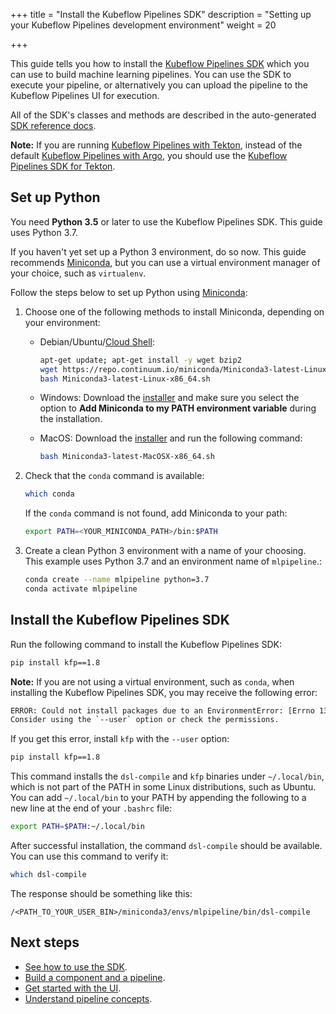 +++
title = "Install the Kubeflow Pipelines SDK"
description = "Setting up your Kubeflow Pipelines development environment"
weight = 20
                    
+++

This guide tells you how to install the 
[Kubeflow Pipelines SDK](https://github.com/kubeflow/pipelines/tree/sdk/release-1.8/sdk)
which you can use to build machine learning pipelines. You can use the SDK
to execute your pipeline, or alternatively you can upload the pipeline to
the Kubeflow Pipelines UI for execution.

All of the SDK's classes and methods are described in the auto-generated [SDK reference docs](https://kubeflow-pipelines.readthedocs.io/en/stable/).

**Note:** If you are running [Kubeflow Pipelines with Tekton](https://github.com/kubeflow/kfp-tekton),
instead of the default [Kubeflow Pipelines with Argo](https://github.com/kubeflow/pipelines), you should use the
[Kubeflow Pipelines SDK for Tekton](/docs/components/pipelines/sdk/pipelines-with-tekton).

## Set up Python

You need **Python 3.5** or later to use the Kubeflow Pipelines SDK. This
guide uses Python 3.7.

If you haven't yet set up a Python 3 environment, do so now. This guide
recommends [Miniconda](https://conda.io/miniconda.html), but you can use
a virtual environment manager of your choice, such as `virtualenv`.

Follow the steps below to set 
up Python using [Miniconda](https://conda.io/miniconda.html):

1. Choose one of the following methods to install Miniconda, depending on your
  environment:

    * Debian/Ubuntu/[Cloud Shell](https://console.cloud.google.com/cloudshell):   

        ```bash
        apt-get update; apt-get install -y wget bzip2
        wget https://repo.continuum.io/miniconda/Miniconda3-latest-Linux-x86_64.sh
        bash Miniconda3-latest-Linux-x86_64.sh
        ```

    * Windows: Download the 
    [installer](https://repo.continuum.io/miniconda/Miniconda3-latest-Windows-x86_64.exe)
    and make sure you select the option to
    **Add Miniconda to my PATH environment variable** during the installation.

    * MacOS: Download the 
    [installer](https://repo.continuum.io/miniconda/Miniconda3-latest-MacOSX-x86_64.sh)
    and run the following command:

        ```bash
        bash Miniconda3-latest-MacOSX-x86_64.sh
        ```

1. Check that the `conda` command is available:

    ```bash
    which conda
    ```

    If the `conda` command is not found, add Miniconda to your path:
 
    ```bash
    export PATH=<YOUR_MINICONDA_PATH>/bin:$PATH
    ```

1. Create a clean Python 3 environment with a name of your choosing. This
  example uses Python 3.7 and an environment name of `mlpipeline`.:
 
    ```bash
    conda create --name mlpipeline python=3.7
    conda activate mlpipeline
    ```
 
## Install the Kubeflow Pipelines SDK

Run the following command to install the Kubeflow Pipelines SDK:

```bash
pip install kfp==1.8
```

**Note:** If you are not using a virtual environment, such as `conda`, when installing the Kubeflow Pipelines SDK, you may receive the following error:

```bash
ERROR: Could not install packages due to an EnvironmentError: [Errno 13] Permission denied: '/usr/local/lib/python3.5/dist-packages/kfp-<version>.dist-info'
Consider using the `--user` option or check the permissions.
```

If you get this error, install `kfp` with the `--user` option:

```bash
pip install kfp==1.8
```

This command installs the `dsl-compile` and `kfp` binaries under `~/.local/bin`, which is not part of the PATH in some Linux distributions, such as Ubuntu. You can add `~/.local/bin` to your PATH by appending the following to a new line at the end of your `.bashrc` file:

```bash
export PATH=$PATH:~/.local/bin
```

After successful installation, the command `dsl-compile` should be available.
You can use this command to verify it:

```bash
which dsl-compile
```

The response should be something like this:

```
/<PATH_TO_YOUR_USER_BIN>/miniconda3/envs/mlpipeline/bin/dsl-compile
```

## Next steps

* [See how to use the SDK](/docs/components/pipelines/sdk/sdk-overview/).
* [Build a component and a pipeline](/docs/components/pipelines/sdk/component-development/).
* [Get started with the UI](/docs/components/pipelines/overview/quickstart).
* [Understand pipeline concepts](/docs/components/pipelines/concepts/).
